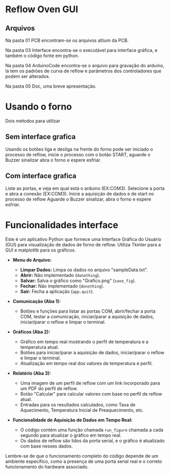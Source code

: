 # Reflow Oven GUI

## Arquivos

Na pasta 01 PCB encontram-se os arquivos altium da PCB.

Na pasta 03 Interface encontra-se o executável para interface gráfica, e também o código fonte em python.

Na pasta 04 ArduinoCode encontra-se o arquivo para gravação do arduino, lá tem os padrões de curva de reflow e parâmetros dos controladores que podem ser alterados.

Na pasta 05 Doc, uma breve apresentação.

# Usando o forno

Dois métodos para utilizar

## Sem interface grafica
Usando os botões liga e desliga na frente do forno pode ser iniciado o processo de reflow, inicie o processo com o botão START, aguarde o Buzzer sinalizar abra o forno e espere esfriar.

## Com interface grafica

Liste as portas, e veja em qual está o arduino (EX:COM3).
Selecione a porta e abra a conexão (EX:COM3).
Inicie a aquisição de dados e de start no processo de reflow
Aguarde o Buzzer sinalizar, abra o forno e espere esfriar.

# Funcionalidades interface

Este é um aplicativo Python que fornece uma Interface Gráfica do Usuário (GUI) para visualização de dados de forno de reflow. Utiliza Tkinter para a GUI e matplotlib para os gráficos.

- **Menu de Arquivo:**
  - **Limpar Dados:** Limpa os dados no arquivo "sampleData.txt".
  - **Abrir:** Não implementado (`donothing`).
  - **Salvar:** Salva o gráfico como "Grafico.png" (`save_fig`).
  - **Fechar:** Não implementado (`donothing`).
  - **Sair:** Fecha a aplicação (`app.quit`).

- **Comunicação (Aba 1):**
  - Botões e funções para listar as portas COM, abrir/fechar a porta COM, testar a comunicação, iniciar/parar a aquisição de dados, iniciar/parar o reflow e limpar o terminal.

- **Gráficos (Aba 2):**
  - Gráfico em tempo real mostrando o perfil de temperatura e a temperatura atual.
  - Botões para iniciar/parar a aquisição de dados, iniciar/parar o reflow e limpar o terminal.
  - Atualização em tempo real dos valores de temperatura e perfil.

- **Relatório (Aba 3):**
  - Uma imagem de um perfil de reflow com um link incorporado para um PDF do perfil de reflow.
  - Botão "Calcular" para calcular valores com base no perfil de reflow atual.
  - Entradas para os resultados calculados, como Taxa de Aquecimento, Temperatura Inicial de Preaquecimento, etc.

- **Funcionalidade de Aquisição de Dados em Tempo Real:**
  - O código contém uma função chamada `run_figure` chamada a cada segundo para atualizar o gráfico em tempo real.
  - Os dados de reflow são lidos da porta serial, e o gráfico é atualizado com base nesses dados.

Lembre-se de que o funcionamento completo do código depende de um ambiente específico, como a presença de uma porta serial real e o correto funcionamento do hardware associado. 

